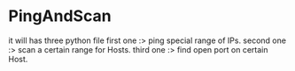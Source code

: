 # PingAndScan
it will has three python file 
first one :> ping special range of IPs.
second one :> scan a certain range for Hosts.
third one :> find open port on certain Host.
